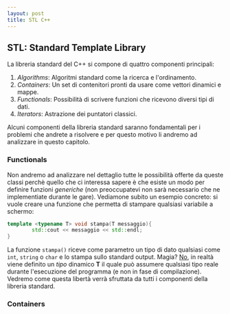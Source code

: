 ```yaml
---
layout: post
title: STL C++
---
```


## STL: Standard Template Library

La libreria standard del C++ si compone di quattro componenti principali:

1. *Algorithms*: Algoritmi standard come la ricerca e l'ordinamento.
2. *Containers*: Un set di contenitori pronti da usare come vettori dinamici e mappe.
3. *Functionals*: Possibilità di scrivere funzioni che ricevono diversi tipi di dati.
4. *Iterators*: Astrazione dei puntatori classici.

Alcuni componenti della libreria standard saranno fondamentali per i problemi che andrete a risolvere e per questo motivo li andremo ad analizzare in questo capitolo.

### Functionals

Non andremo ad analizzare nel dettaglio tutte le possibilità offerte da queste classi perchè quello che ci interessa sapere è che esiste un modo per definire funzioni *generiche* (non preoccupatevi non sarà necessario che ne implementiate durante le gare). Vediamone subito un esempio concreto: si vuole creare una funzione che permetta di stampare qualsiasi variabile a schermo:

```c++
template <typename T> void stampa(T messaggio){
        std::cout << messaggio << std::endl;
}
``` 

La funzione `stampa()` riceve come parametro un tipo di dato qualsiasi come `int`, `string` o `char` e lo stampa sullo standard output. Magia? [No](http://i1.kym-cdn.com/entries/icons/facebook/000/013/034/yeahsciencebitch.jpg), in realtà viene definito un *tipo* dinamico **T** il quale può assumere qualsiasi tipo reale durante l'esecuzione del programma (e non in fase di compilazione).  
Vedremo come questa libertà verrà sfruttata da tutti i componenti della libreria standard.

### Containers


